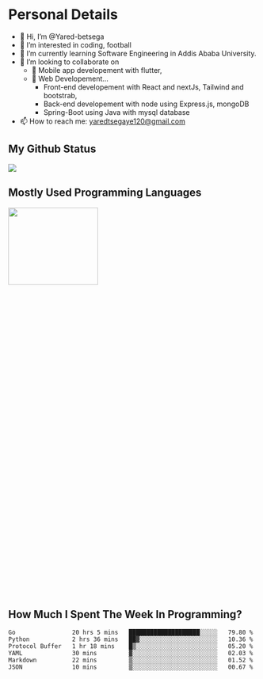 <h1>Personal Details</h1>

- 👋 Hi, I’m @Yared-betsega
- 👀 I’m interested in coding, football
- 🌱 I’m currently learning Software Engineering in Addis Ababa University.
- 💞️ I’m looking to collaborate on
  - 💞️ Mobile app developement with flutter, 
  - 💞️ Web Developement...
    - Front-end developement with React and nextJs, Tailwind and bootstrab, 
    - Back-end developement with node using Express.js, mongoDB
    - Spring-Boot using Java with mysql database
- 📫 How to reach me: yaredtsegaye120@gmail.com

<h2>My Github Status</h2>
<img src = "https://github-readme-stats.vercel.app/api?username=Yared-betsega&&show_icons=true&title_color=ffffff&icon_color=bb2acf&text_color=daf7dc&bg_color=151515"/>

<h2>Mostly Used Programming Languages</h2>
<img  src="https://wakatime.com/share/@yared/2ea83f02-29da-45b1-ac83-e77e61ce9fc0.svg" width = "60%" height = "20%"/>



<h2>How Much I Spent The Week In Programming?</h2>
<!--START_SECTION:waka-->

```text
Go                20 hrs 5 mins   ████████████████████░░░░░   79.80 %
Python            2 hrs 36 mins   ██▓░░░░░░░░░░░░░░░░░░░░░░   10.36 %
Protocol Buffer   1 hr 18 mins    █▒░░░░░░░░░░░░░░░░░░░░░░░   05.20 %
YAML              30 mins         ▓░░░░░░░░░░░░░░░░░░░░░░░░   02.03 %
Markdown          22 mins         ▒░░░░░░░░░░░░░░░░░░░░░░░░   01.52 %
JSON              10 mins         ▒░░░░░░░░░░░░░░░░░░░░░░░░   00.67 %
```

<!--END_SECTION:waka-->

